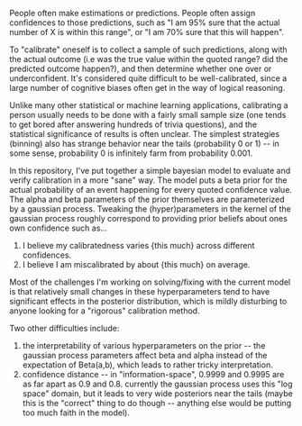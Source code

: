
People often make estimations or predictions. People often assign confidences to those predictions, such as "I am 95% sure that the actual number of X is within this range", or "I am 70% sure that this will happen".

To "calibrate" oneself is to collect a sample of such predictions, along with the actual outcome (i.e was the true value within the quoted range? did the predicted outcome happen?), and then determine whether one over or underconfident. It's considered quite difficult to be well-calibrated, since a large number of cognitive biases often get in the way of logical reasoning.

Unlike many other statistical or machine learning applications, calibrating a person usually needs to be done with a fairly small sample size (one tends to get bored after answering hundreds of trivia questions), and the statistical significance of results is often unclear. The simplest strategies (binning) also has strange behavior near the tails (probability 0 or 1) -- in some sense, probability 0 is infinitely farm from probability 0.001.

In this repository, I've put together a simple bayesian model to evaluate and verify calibration in a more "sane" way. The model puts a beta prior for the actual probability of an event happening for every quoted confidence value. The alpha and beta parameters of the prior themselves are parameterized by a gaussian process. Tweaking the (hyper)parameters in the kernel of the gaussian process roughly correspond to providing prior beliefs about ones own confidence such as...

1. I believe my calibratedness varies {this much} across different confidences.
2. I believe I am miscalibrated by about {this much} on average.

Most of the challenges I'm working on solving/fixing with the current model is that relatively small changes in these hyperparameters tend to have significant effects in the posterior distribution, which is mildly disturbing to anyone looking for a "rigorous" calibration method.

Two other difficulties include:

1. the interpretability of various hyperparameters on the prior -- the gaussian process parameters affect beta and alpha instead of the expectation of Beta(a,b), which leads to rather tricky interpretation.
2. confidence distance -- in "information-space", 0.9999 and 0.9995 are as far apart as 0.9 and 0.8. currently the gaussian process uses this "log space" domain, but it leads to very wide posteriors near the tails (maybe this is the "correct" thing to do though -- anything else would be putting too much faith in the model). 
